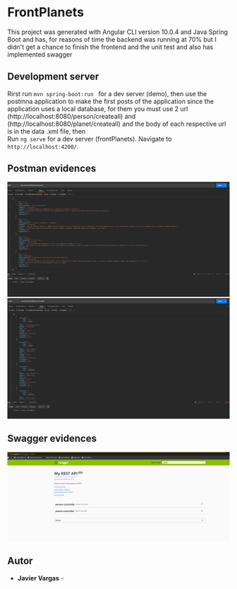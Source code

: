 # FrontPlanets

This project was generated with Angular CLI version 10.0.4 and Java Spring Boot and has, for reasons of time the backend  was running at 70% but I didn't get a chance to finish the frontend and the unit test and also has implemented swagger

## Development server
Rirst run `mvn spring-boot:run ` for a dev server (demo), then use the postmna application to make the first posts of the application since the application uses a local database, for them you must use 2 url (http://localhost:8080/person/createall) and (http://localhost:8080/planet/createall) and the body of each respective url is in the data .xml file, then  
Run `ng serve` for a dev server (frontPlanets). Navigate to `http://localhost:4200/`. 

## Postman evidences 
![formula1](imagenes/image1.PNG)
![formula2](imagenes/imagen2.PNG)

## Swagger evidences 
![formula3](imagenes/imagen3.PNG)

## Autor

* **Javier Vargas** - 
